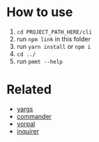 # How to use

1. `cd PROJECT_PATH_HERE/cli`
2. run `npm link` in this folder
3. run `yarn install` or `npm i`
4. `cd ../`
5. run `pmmt --help`

# Related

- [yargs](https://github.com/yargs/yargs)
- [commander](https://github.com/tj/commander.js/)
- [vorpal](https://vorpal.js.org)
- [inquirer](https://github.com/SBoudrias/Inquirer.js)
